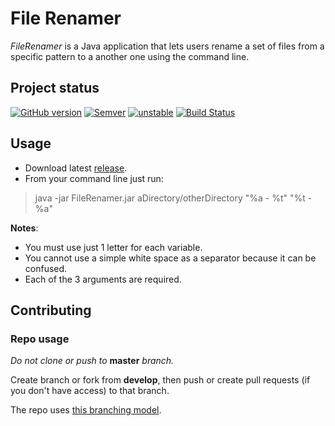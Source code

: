 # File Renamer

*FileRenamer* is a Java application that lets users rename a set of files from a specific pattern to a another one using the
command line.

## Project status
[![GitHub version](https://badge.fury.io/gh/barriosnahuel%2Ffile-renamer.svg)](http://github.com/barriosnahuel/file-renamer/releases)
[![Semver](http://img.shields.io/SemVer/2.0.0.png)](http://semver.org/spec/v2.0.0.html)
[![unstable](https://img.shields.io/badge/stability-unstable-yellow.svg)](https://nodejs.org/api/documentation.html#documentation_stability_index)
[![Build Status](https://travis-ci.org/barriosnahuel/file-renamer.svg?branch=master)](https://travis-ci.org/barriosnahuel/file-renamer)

## Usage
* Download latest [release](https://github.com/barriosnahuel/file-renamer/releases/latest).
* From your command line just run:

> java -jar FileRenamer.jar aDirectory/otherDirectory "%a - %t" "%t - %a"

**Notes**:
- You must use just 1 letter for each variable.
- You cannot use a simple white space as a separator because it can be confused.
- Each of the 3 arguments are required.

## Contributing

### Repo usage
*Do not clone or push to* **master** *branch.*

Create branch or fork from **develop**, then push or create pull requests (if you don't have access) to that branch.

The repo uses [this branching model](http://nvie.com/posts/a-successful-git-branching-model/).
